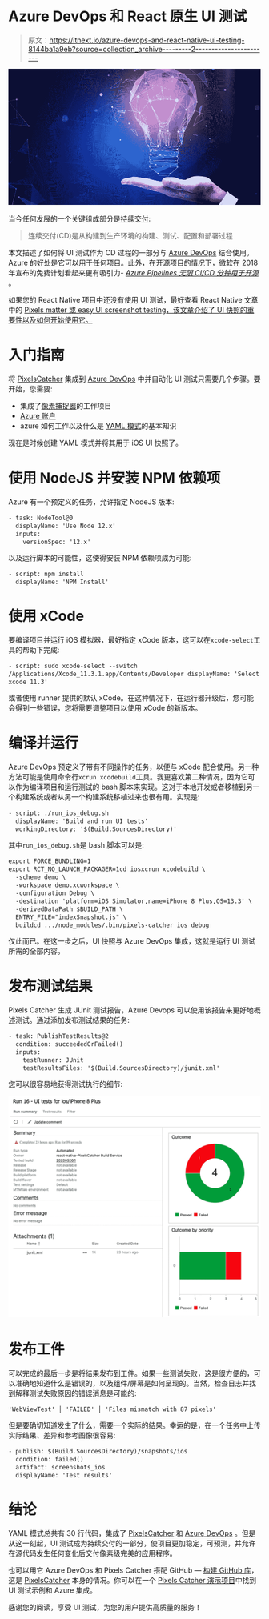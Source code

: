 # Azure DevOps 和 React 原生 UI 测试

> 原文：<https://itnext.io/azure-devops-and-react-native-ui-testing-8144ba1a9eb?source=collection_archive---------2----------------------->

![](img/f92c3d7caa9d37e0f89b37565a1d7bc9.png)

当今任何发展的一个关键组成部分是[持续交付](https://docs.microsoft.com/en-us/azure/devops/learn/what-is-continuous-delivery):

> 连续交付(CD)是从构建到生产环境的构建、测试、配置和部署过程

本文描述了如何将 UI 测试作为 CD 过程的一部分与 [Azure DevOps](https://azure.microsoft.com/en-us/services/devops/) 结合使用。Azure 的好处是它可以用于任何项目。此外，在开源项目的情况下，微软在 2018 年宣布的免费计划看起来更有吸引力- [*Azure Pipelines 无限 CI/CD 分钟用于开源*](https://azure.microsoft.com/en-us/blog/announcing-azure-pipelines-with-unlimited-ci-cd-minutes-for-open-source/) 。

如果您的 React Native 项目中还没有使用 UI 测试，最好查看 React Native 文章中的 [Pixels matter 或 easy UI screenshot testing，该文章介绍了 UI 快照的重要性以及如何开始使用它。](/pixels-matter-or-easy-ui-screenshot-testing-in-react-native-36c774cee3d1)

# 入门指南

将 [PixelsCatcher](https://github.com/rumax/react-native-PixelsCatcher) 集成到 [Azure DevOps](https://azure.microsoft.com/en-us/services/devops/) 中并自动化 UI 测试只需要几个步骤。要开始，您需要:

*   集成了[像素捕捉器](https://github.com/rumax/react-native-PixelsCatcher)的工作项目
*   [Azure 账户](https://azure.com)
*   azure 如何工作以及什么是 [YAML 模式](https://docs.microsoft.com/en-us/azure/devops/pipelines/yaml-schema?view=azure-devops&tabs=schema%2Cparameter-schema)的基本知识

现在是时候创建 YAML 模式并将其用于 iOS UI 快照了。

# 使用 NodeJS 并安装 NPM 依赖项

Azure 有一个预定义的任务，允许指定 NodeJS 版本:

```
- task: NodeTool@0
  displayName: 'Use Node 12.x'
  inputs:
    versionSpec: '12.x'
```

以及运行脚本的可能性，这使得安装 NPM 依赖项成为可能:

```
- script: npm install
  displayName: 'NPM Install'
```

# 使用 xCode

要编译项目并运行 iOS 模拟器，最好指定 xCode 版本，这可以在`xcode-select`工具的帮助下完成:

```
- script: sudo xcode-select --switch /Applications/Xcode_11.3.1.app/Contents/Developer displayName: 'Select xcode 11.3'
```

或者使用 runner 提供的默认 xCode。在这种情况下，在运行器升级后，您可能会得到一些错误，您将需要调整项目以使用 xCode 的新版本。

# 编译并运行

Azure DevOps 预定义了带有不同操作的任务，以便与 xCode 配合使用。另一种方法可能是使用命令行`xcrun xcodebuild`工具。我更喜欢第二种情况，因为它可以作为编译项目和运行测试的 bash 脚本来实现。这对于本地开发或者移植到另一个构建系统或者从另一个构建系统移植过来也很有用。实现是:

```
- script: ./run_ios_debug.sh
  displayName: 'Build and run UI tests'
  workingDirectory: '$(Build.SourcesDirectory)'
```

其中`run_ios_debug.sh`是 bash 脚本可以是:

```
export FORCE_BUNDLING=1
export RCT_NO_LAUNCH_PACKAGER=1cd iosxcrun xcodebuild \
  -scheme demo \
  -workspace demo.xcworkspace \
  -configuration Debug \
  -destination 'platform=iOS Simulator,name=iPhone 8 Plus,OS=13.3' \
  -derivedDataPath $BUILD_PATH \
  ENTRY_FILE="indexSnapshot.js" \
  buildcd .../node_modules/.bin/pixels-catcher ios debug
```

仅此而已。在这一步之后，UI 快照与 Azure DevOps 集成，这就是运行 UI 测试所需的全部内容。

# 发布测试结果

Pixels Catcher 生成 JUnit 测试报告，Azure Devops 可以使用该报告来更好地概述测试。通过添加发布测试结果的任务:

```
- task: PublishTestResults@2
  condition: succeededOrFailed()
  inputs:
    testRunner: JUnit
    testResultsFiles: '$(Build.SourcesDirectory)/junit.xml'
```

您可以很容易地获得测试执行的细节:

![](img/5fa73c536e908dbfeb2884fbf7d645eb.png)

# 发布工件

可以完成的最后一步是将结果发布到工件。如果一些测试失败，这是很方便的，可以准确地知道什么是错误的，以及组件/屏幕是如何呈现的。当然，检查日志并找到解释测试失败原因的错误消息是可能的:

```
'WebViewTest' │ 'FAILED' │ 'Files mismatch with 87 pixels'
```

但是要确切知道发生了什么，需要一个实际的结果。幸运的是，在一个任务中上传实际结果、差异和参考图像很容易:

```
- publish: $(Build.SourcesDirectory)/snapshots/ios
  condition: failed()
  artifact: screenshots_ios
  displayName: 'Test results'
```

# 结论

YAML 模式总共有 30 行代码，集成了 [PixelsCatcher](https://github.com/rumax/react-native-PixelsCatcher) 和 [Azure DevOps](https://azure.microsoft.com/en-us/services/devops/) 。但是从这一刻起，UI 测试成为持续交付的一部分，使项目更加稳定，可预测，并允许在源代码发生任何变化后交付像素级完美的应用程序。

也可以用它 Azure DevOps 和 Pixels Catcher 搭配 GitHub — [构建 GitHub 库](https://docs.microsoft.com/en-us/azure/devops/pipelines/repos/github?view=azure-devops&tabs=yaml)，这是 [PixelsCatcher](https://github.com/rumax/react-native-PixelsCatcher) 本身的情况。你可以在一个 [Pixels Catcher 演示项目](https://github.com/rumax/react-native-PixelsCatcher/tree/master/demo)中找到 UI 测试示例和 Azure 集成。

感谢您的阅读，享受 UI 测试，为您的用户提供高质量的服务！